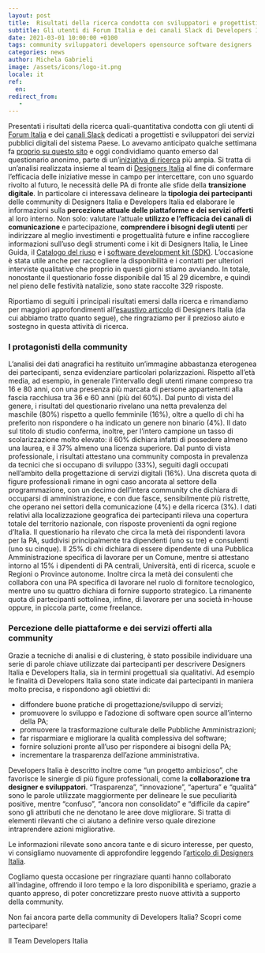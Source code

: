 ```yaml
---
layout: post
title:  Risultati della ricerca condotta con sviluppatori e progettisti di servizi pubblici digitali
subtitle: Gli utenti di Forum Italia e dei canali Slack di Developers Italia e Designers Italia al centro della nostra indagine.
date: 2021-03-01 10:00:00 +0100
tags: community sviluppatori developers opensource software designers
categories: news
author: Michela Gabrieli
image: /assets/icons/logo-it.png
locale: it
ref:
  en:
redirect_from:
   -
---
```


Presentati i risultati della ricerca quali-quantitativa condotta con gli utenti
di [Forum Italia](https://forum.italia.it) e dei [canali Slack](https://app.slack.com/client/T6C27AXE0#/) dedicati a progettisti e sviluppatori dei
servizi pubblici digitali del sistema Paese. Lo avevamo anticipato qualche
settimana fa [proprio su questo
sito](https://developers.italia.it/it/news/2020/12/15/al-via-survey-community)
e oggi condividiamo quanto emerso dal questionario anonimo, parte di
un’[iniziativa di
ricerca](https://medium.com/designers-italia/lavori-in-corso-designers-italia-si-mette-in-gioco-e-riparte-dalla-ricerca-f52884752bd)
più ampia.
Si tratta di un’analisi realizzata insieme al team di [Designers
Italia](https://designers.italia.it/) al fine di confermare l’efficacia delle
iniziative messe in campo per intercettare, con uno sguardo rivolto al futuro,
le necessità delle PA di fronte alle sfide della **transizione digitale**.
In particolare ci interessava delineare la **tipologia dei partecipanti** delle
community di Designers Italia e Developers Italia ed elaborare le informazioni
sulla **percezione attuale delle piattaforme e dei servizi offerti** al loro
interno. Non solo: valutare l’attuale **utilizzo e l’efficacia dei canali di
comunicazione** e partecipazione, **comprendere i bisogni degli utenti** per
indirizzare al meglio investimenti e progettualità future e infine raccogliere
informazioni sull’uso degli strumenti come i kit di Designers Italia, le Linee
Guida, il [Catalogo del riuso](https://developers.italia.it/it/software)
e i [software development kit
(SDK)](https://developers.italia.it/it/piattaforme). L’occasione è stata utile
anche per raccogliere la disponibilità e i contatti per ulteriori interviste
qualitative che proprio in questi giorni stiamo avviando.
In totale, nonostante il questionario fosse disponibile dal 15 al 29 dicembre,
e quindi nel pieno delle festività natalizie, sono state raccolte 329 risposte.

Riportiamo di seguiti i principali risultati emersi dalla ricerca e rimandiamo
per maggiori approfondimenti all’[esaustivo articolo](https://medium.com/designers-italia/dietro-le-quinte-del-sito-mid-dalla-ricerca-alla-pubblicazione-online-655a6e439a76) di Designers Italia (da cui
abbiamo tratto quanto segue), che ringraziamo per il prezioso aiuto e sostegno
in questa attività di ricerca.

### I protagonisti della community

L’analisi dei dati anagrafici ha restituito un’immagine abbastanza eterogenea
dei partecipanti, senza evidenziare particolari polarizzazioni. Rispetto
all’età media, ad esempio, in generale l’intervallo degli utenti rimane
compreso tra 16 e 80 anni, con una presenza più marcata di persone appartenenti
alla fascia racchiusa tra 36 e 60 anni (più del 60%).
Dal punto di vista del genere, i risultati del questionario rivelano una netta
prevalenza del maschile (80%) rispetto a quello femminile (16%), oltre a quello
di chi ha preferito non rispondere o ha indicato un genere non binario (4%). Il
dato sul titolo di studio conferma, inoltre, per l’intero campione un tasso di
scolarizzazione molto elevato: il 60% dichiara infatti di possedere almeno una
laurea, e il 37% almeno una licenza superiore.
Dal punto di vista professionale, i risultati attestano una community composta
in prevalenza da tecnici che si occupano di sviluppo (33%), seguiti dagli
occupati nell’ambito della progettazione di servizi digitali (16%). Una
discreta quota di figure professionali rimane in ogni caso ancorata al settore
della programmazione, con un decimo dell’intera community che dichiara di
occuparsi di amministrazione, e con due fasce, sensibilmente più ristrette, che
operano nei settori della comunicazione (4%) e della ricerca (3%). I dati
relativi alla localizzazione geografica dei partecipanti rileva una copertura
totale del territorio nazionale, con risposte provenienti da ogni regione
d’Italia.
Il questionario ha rilevato che circa la metà dei rispondenti lavora per la PA,
suddivisi principalmente tra dipendenti (uno su tre) e consulenti (uno su
cinque). Il 25% di chi dichiara di essere dipendente di una Pubblica
Amministrazione specifica di lavorare per un Comune, mentre si attestano
intorno al 15% i dipendenti di PA centrali, Università, enti di ricerca, scuole
e Regioni o Province autonome. Inoltre circa la metà dei consulenti che
collabora con una PA specifica di lavorare nel ruolo di fornitore tecnologico,
mentre uno su quattro dichiara di fornire supporto strategico. La rimanente
quota di partecipanti sottolinea, infine, di lavorare per una società in-house
oppure, in piccola parte, come freelance.

### Percezione delle piattaforme e dei servizi offerti alla community

Grazie a tecniche di analisi e di clustering, è stato possibile individuare una
serie di parole chiave utilizzate dai partecipanti per descrivere Designers
Italia e Developers Italia, sia in termini progettuali sia qualitativi. Ad
esempio le finalità di Developers Italia sono state indicate dai partecipanti
in maniera molto precisa, e rispondono agli obiettivi di:

* diffondere buone pratiche di progettazione/sviluppo di servizi;
* promuovere lo sviluppo e l’adozione di software open source all’interno della PA;
* promuovere la trasformazione culturale delle Pubbliche Amministrazioni;
* far risparmiare e migliorare la qualità complessiva del software;
* fornire soluzioni pronte all’uso per rispondere ai bisogni della PA;
* incrementare la trasparenza dell’azione amministrativa.

Developers Italia è descritto inoltre come “un progetto ambizioso”, che
favorisce le sinergie di più figure professionali, come la **collaborazione tra
designer e sviluppatori**. “Trasparenza”, “innovazione”, “apertura” e “qualità”
sono le parole utilizzate maggiormente per delineare le sue peculiarità
positive, mentre “confuso”, “ancora non consolidato” e “difficile da capire”
sono gli attributi che ne denotano le aree dove migliorare.
Si tratta di elementi rilevanti che ci aiutano a definire verso quale direzione
intraprendere azioni migliorative.

Le informazioni rilevate sono ancora tante e di sicuro interesse, per questo,
vi consigliamo nuovamente di approfondire leggendo l’[articolo di Designers
Italia](https://medium.com/designers-italia/dietro-le-quinte-del-sito-mid-dalla-ricerca-alla-pubblicazione-online-655a6e439a76).

Cogliamo questa occasione per ringraziare quanti hanno collaborato
all’indagine, offrendo il loro tempo e la loro disponibilità e speriamo, grazie
a quanto appreso, di poter concretizzare presto nuove attività a supporto della
community.

Non fai ancora parte della community di Developers Italia? Scopri come partecipare!

Il Team Developers Italia
